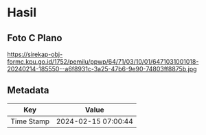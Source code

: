 # Hasil

## Foto C Plano

https://sirekap-obj-formc.kpu.go.id/1752/pemilu/ppwp/64/71/03/10/01/6471031001018-20240214-185550--a6f8931c-3a25-47b6-9e90-74803ff8875b.jpg


## Metadata

| Key        | Value               |
| ---------- | ------------------- |
| Time Stamp | 2024-02-15 07:00:44 |



